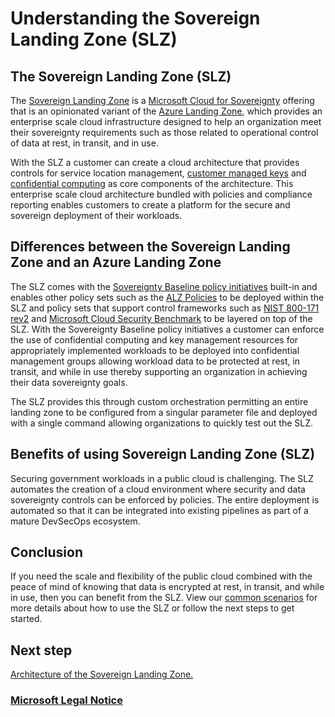 # Understanding the Sovereign Landing Zone (SLZ)

## The Sovereign Landing Zone (SLZ)

The [Sovereign Landing Zone](https://learn.microsoft.com/industry/sovereignty/slz-overview) is a [Microsoft Cloud for Sovereignty](https://microsoft.com/sovereignty) offering that is an opinionated variant of the [Azure Landing Zone](https://learn.microsoft.com/azure/cloud-adoption-framework/ready/landing-zone/), which provides an enterprise scale cloud infrastructure designed to help an organization meet their sovereignty requirements such as those related to operational control of data at rest, in transit, and in use.

With the SLZ a customer can create a cloud architecture that provides controls for service location management, [customer managed keys](https://learn.microsoft.com/azure/security/fundamentals/key-management) and [confidential computing](https://learn.microsoft.com/azure/confidential-computing/overview-azure-products) as core components of the architecture. This enterprise scale cloud architecture bundled with policies and compliance reporting enables customers to create a platform for the secure and sovereign deployment of their workloads.

## Differences between the Sovereign Landing Zone and an Azure Landing Zone

The SLZ comes with the [Sovereignty Baseline policy initiatives](scenarios/Sovereignty-Baseline-Policy-Initiatives.md) built-in and enables other policy sets such as the [ALZ Policies](https://github.com/Azure/Enterprise-Scale/wiki/ALZ-Policies) to be deployed within the SLZ and policy sets that support control frameworks such as [NIST 800-171 rev2](https://learn.microsoft.com/azure/governance/policy/samples/nist-sp-800-171-r2) and [Microsoft Cloud Security Benchmark](https://learn.microsoft.com/security/benchmark/azure/overview) to be layered on top of the SLZ. With the Sovereignty Baseline policy initiatives a customer can enforce the use of confidential computing and key management resources for appropriately implemented workloads to be deployed into confidential management groups allowing workload data to be protected at rest, in transit, and while in use thereby supporting an organization in achieving their data sovereignty goals.

The SLZ provides this through custom orchestration permitting an entire landing zone to be configured from a singular parameter file and deployed with a single command allowing organizations to quickly test out the SLZ.

## Benefits of using Sovereign Landing Zone (SLZ)

Securing government workloads in a public cloud is challenging. The SLZ automates the creation of a cloud environment where security and data sovereignty controls can be enforced by policies. The entire deployment is automated so that it can be integrated into existing pipelines as part of a mature DevSecOps ecosystem. 

## Conclusion

If you need the scale and flexibility of the public cloud combined with the peace of mind of knowing that data is encrypted at rest, in transit, and while in use, then you can benefit from the SLZ. View our [common scenarios](scenarios/README.md) for more details about how to use the SLZ or follow the next steps to get started.

## Next step

[Architecture of the Sovereign Landing Zone.](02-Architecture.md)

### [Microsoft Legal Notice](./NOTICE.md)
